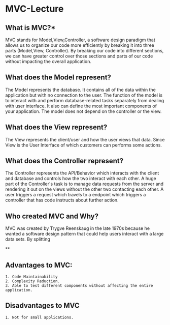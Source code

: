 # MVC-Lecture

## What is MVC?\*

MVC stands for Model,View,Controller, a software design paradigm that allows us to organize our code more efficiently by breaking it into three parts (Model,View, Controller).
By breaking our code into different sections, we can have greater control over those sections and parts of our code without impacting the overall application.

## What does the Model represent?

The Model represents the database. It contains all of the data within the application but with no connection to the user. The function of the model is to interact with and perform database-related tasks separately from dealing with user interface. It also can define the most important components of your application. The model does not depend on the controller or the view.

## What does the View represent?

The View represents the client/user and how the user views that data.
Since View is the User Interface of which customers can performs some actions.

## What does the Controller represent?

The Controller represents the API/Behavior which interacts with the client and database and controls how the two interact with each other. A huge part of the Controller's task is to manage data requests from the server and rendering it out on the views without the other two contacting each other.
A user triggers a request which travels to a endpoint which triggers a controller that has code instructs about further action.

## Who created MVC and Why?

MVC was created by Trygve Reenskaug in the late 1970s because he wanted a software design pattern that could help users interact with a large data sets. By splitting

\*\*

## Advantages to MVC:

    1. Code Maintainability
    2. Complexity Reduction.
    3. Able to test different components without affecting the entire application.

## Disadvantages to MVC

    1. Not for small applications.
